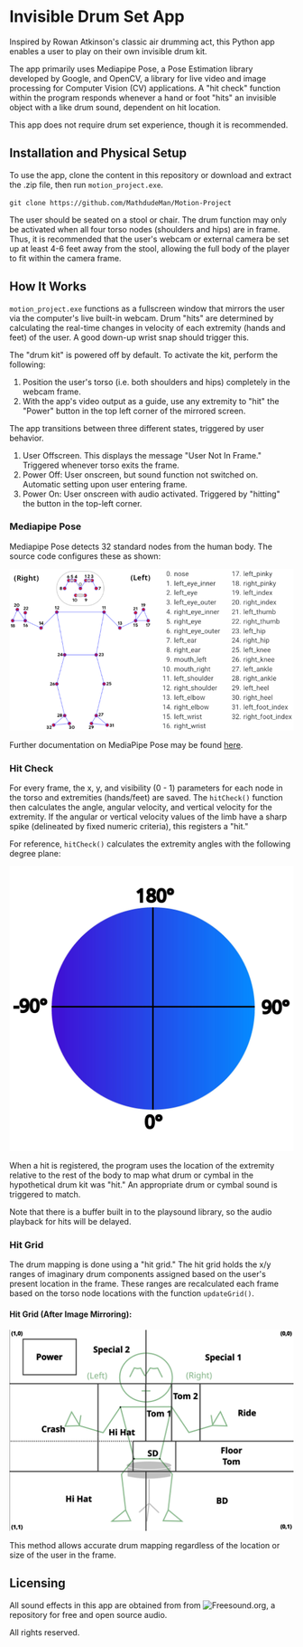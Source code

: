 # Invisible Drum Set App

Inspired by Rowan Atkinson's classic air drumming act, this Python app enables a user to play on their own invisible drum kit.

The app primarily uses Mediapipe Pose, a Pose Estimation library developed by Google, and OpenCV, a library for live video and image processing for Computer Vision (CV) applications. A "hit check" function within the program responds whenever a hand or foot "hits" an invisible object with a like drum sound, dependent on hit location.

This app does not require drum set experience, though it is recommended.

## Installation and Physical Setup

To use the app, clone the content in this repository or download and extract the .zip file, then run `motion_project.exe`.

`git clone https://github.com/MathdudeMan/Motion-Project`

The user should be seated on a stool or chair. The drum function may only be activated when all four torso nodes (shoulders and hips) are in frame. Thus, it is recommended that the user's webcam or external camera be set up at least 4-6 feet away from the stool, allowing the full body of the player to fit within the camera frame.

## How It Works

`motion_project.exe` functions as a fullscreen window that mirrors the user via the computer's live built-in webcam. Drum "hits" are determined by calculating the real-time changes in velocity of each extremity (hands and feet) of the user. A good down-up wrist snap should trigger this.

The "drum kit" is powered off by default. To activate the kit, perform the following:

1. Position the user's torso (i.e. both shoulders and hips) completely in the webcam frame.
2. With the app's video output as a guide, use any extremity to "hit" the "Power" button in the top left corner of the mirrored screen.

The app transitions between three different states, triggered by user behavior.

1. User Offscreen. This displays the message "User Not In Frame." Triggered whenever torso exits the frame.
2. Power Off: User onscreen, but sound function not switched on. Automatic setting upon user entering frame.
3. Power On: User onscreen with audio activated. Triggered by "hitting" the button in the top-left corner.

### Mediapipe Pose

Mediapipe Pose detects 32 standard nodes from the human body. The source code configures these as shown:

![MediaPipe Nodes](./assets/readme_images/Nodes_Edit.png)

Further documentation on MediaPipe Pose may be found [here](https://ai.google.dev/edge/mediapipe/solutions/vision/pose_landmarker).

### Hit Check

For every frame, the x, y, and visibility (0 - 1) parameters for each node in the torso and extremities (hands/feet) are saved. The `hitCheck()` function then calculates the angle, angular velocity, and vertical velocity for the extremity. If the angular or vertical velocity values of the limb have a sharp spike (delineated by fixed numeric criteria), this registers a "hit."

For reference, `hitCheck()` calculates the extremity angles with the following degree plane:

![Degree Circle](./assets/readme_images/hitAngles.jpg)

When a hit is registered, the program uses the location of the extremity relative to the rest of the body to map what drum or cymbal in the hypothetical drum kit was "hit." An appropriate drum or cymbal sound is triggered to match.

Note that there is a buffer built in to the playsound library, so the audio playback for hits will be delayed.

### Hit Grid

The drum mapping is done using a "hit grid." The hit grid holds the x/y ranges of imaginary drum components assigned based on the user's present location in the frame. These ranges are recalculated each frame based on the torso node locations with the function `updateGrid()`.

#### Hit Grid (After Image Mirroring):

![Hit Grid](./assets/readme_images/Grid_Diagram.png)

This method allows accurate drum mapping regardless of the location or size of the user in the frame.

## Licensing

All sound effects in this app are obtained from from ![Freesound.org](https://freesound.org/), a repository for free and open source audio.

All rights reserved.
